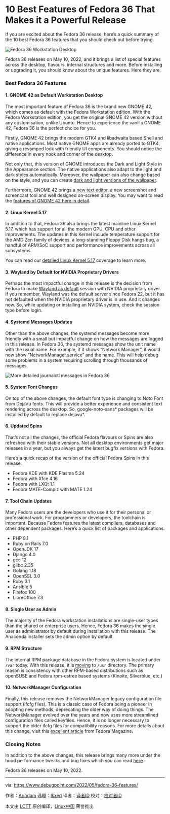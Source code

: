 [#]: subject: "10 Best Features of Fedora 36 That Makes it a Powerful Release"
[#]: via: "https://www.debugpoint.com/2022/05/fedora-36-features/"
[#]: author: "Arindam https://www.debugpoint.com/author/admin1/"
[#]: collector: "lkxed"
[#]: translator: " "
[#]: reviewer: " "
[#]: publisher: " "
[#]: url: " "

10 Best Features of Fedora 36 That Makes it a Powerful Release
======
If you are excited about the Fedora 36 release, here’s a quick summary of the 10 best Fedora 36 features that you should check out before trying.

![Fedora 36 Workstation Desktop][1]

Fedora 36 releases on May 10, 2022, and it brings a list of special features across the desktop, flavours, internal structures and more. Before installing or upgrading it, you should know about the unique features. Here they are.

### Best Fedora 36 Features

#### 1. GNOME 42 as Default Workstation Desktop

The most important feature of Fedora 36 is the brand new GNOME 42, which comes as default with the Fedora Workstation edition. With the Fedora Workstation edition, you get the original GNOME 42 version without any customisation, unlike Ubuntu. Hence to experience the vanilla GNOME 42, Fedora 36 is the perfect choice for you.

Firstly, GNOME 42 brings the modern GTK4 and libadwaita based Shell and native applications. Most native GNOME apps are already ported to GTK4, giving a revamped look with friendly UI components. You should notice the difference in every nook and corner of the desktop.

Not only that, this version of GNOME introduces the Dark and Light Style in the Appearance section. The native applications also adapt to the light and dark styles automatically. Moreover, the wallpaper can also change based on the style, and you can create [dark and light versions of the wallpaper][2].

Furthermore, GNOME 42 brings a [new text editor][3], a new screenshot and screencast tool and well designed on-screen display. You may want to read the [features of GNOME 42 here in detail][4].

#### 2. Linux Kernel 5.17

In addition to that, Fedora 36 also brings the latest mainline Linux Kernel 5.17, which has support for all the modern GPU, CPU and other improvements. The updates in this Kernel include temperature support for the AMD Zen family of devices, a long-standing Floppy Disk hangs bug, a handful of ARM/SoC support and performance improvements across all subsystems.

You can read our [detailed Linux Kernel 5.17][5] coverage to learn more.

#### 3. Wayland by Default for NVIDIA Proprietary Drivers

Perhaps the most impactful change in this release is the decision from Fedora to make [Wayland as default][6] session with NVIDIA proprietary driver. If you remember, Wayland was the default server since Fedora 22, but it has not defaulted when the NVIDIA proprietary driver is in use. And it changes now. So, while updating or installing an NVIDIA system, check the session type before login.

#### 4. Systemd Messages Updates

Other than the above changes, the systemd messages become more friendly with a small but impactful change on how the messages are logged in this release. In Fedora 36, the systemd messages show the unit name with the usual name. For example, if it shows “Network Manager”, it would now show “NetworkManager.service” and the name. This will help debug some problems in a system requiring scrolling through thousands of messages.

![More detailed journalctl messages in Fedora 36][7]

#### 5. System Font Changes

On top of the above changes, the default font type is changing to Noto Font from DejaVu fonts. This will provide a better experience and consistent text rendering across the desktop. So, google-noto-sans* packages will be installed by default to replace dejavu*.

#### 6. Updated Spins

That’s not all the changes, the official Fedora flavours or Spins are also refreshed with their stable versions. Not all desktop environments get major releases in a year, but you always get the latest bugfix versions with Fedora.

Here’s a quick recap of the version of the official Fedora Spins in this release.

* Fedora KDE with KDE Plasma 5.24
* Fedora with Xfce 4.16
* Fedora with LXQt 1.1
* Fedora MATE-Compiz with MATE 1.24

#### 7. Tool Chain Updates

Many Fedora users are the developers who use it for their personal or professional work. For programmers or developers, the toolchain is important. Because Fedora features the latest compilers, databases and other dependent packages. Here’s a quick list of packages and applications:

* PHP 8.1
* Ruby on Rails 7.0
* OpenJDK 17
* Django 4.0
* gcc 12
* glibc 2.35
* Golang 1.18
* OpenSSL 3.0
* Ruby 3.1
* Ansible 5
* Firefox 100
* LibreOffice 7.3

#### 8. Single User as Admin

The majority of the Fedora workstation installations are single-user types than the shared or enterprise users. Hence, Fedora 36 makes the single user as administrator by default during installation with this release. The Anaconda installer sets the admin option by default.

#### 9. RPM Structure

The internal RPM package database in the Fedora system is located under `/var` today. With this release, it is [moving][8] to `/usr` directory. The primary reason is consistency with other RPM-based distributions such as openSUSE and Fedora rpm-ostree based systems (Kinoite, Silverblue, etc.)

#### 10. NetworkManager Configuration

Finally, this release removes the NetworkManager legacy configuration file support (ifcfg files). This is a classic case of Fedora being a pioneer in adopting new methods, deprecating the older way of doing things. The NetworkManager evolved over the years and now uses more streamlined configuration files called keyfiles. Hence, it is no longer necessary to support the older ifcfg files for compatibility reasons. For more details about this change, visit this [excellent article][9] from Fedora Magazine.

### Closing Notes

In addition to the above changes, this release brings many more under the hood performance tweaks and bug fixes which you can read [here][10].

Fedora 36 releases on May 10, 2022.

--------------------------------------------------------------------------------

via: https://www.debugpoint.com/2022/05/fedora-36-features/

作者：[Arindam][a]
选题：[lkxed][b]
译者：[译者ID](https://github.com/译者ID)
校对：[校对者ID](https://github.com/校对者ID)

本文由 [LCTT](https://github.com/LCTT/TranslateProject) 原创编译，[Linux中国](https://linux.cn/) 荣誉推出

[a]: https://www.debugpoint.com/author/admin1/
[b]: https://github.com/lkxed
[1]: https://www.debugpoint.com/wp-content/uploads/2022/05/Fedora-36-Workstation-Desktop.jpg
[2]: https://www.debugpoint.com/2022/04/custom-light-dark-wallpaper-gnome/
[3]: https://www.debugpoint.com/2021/12/gnome-text-editor/
[4]: https://www.debugpoint.com/2022/03/gnome-42-release/
[5]: https://www.debugpoint.com/2022/03/linux-kernel-5-17/
[6]: https://www.debugpoint.com/wp-admin/.org/wiki/Changes/WaylandByDefaultOnNVIDIA
[7]: https://www.debugpoint.com/wp-content/uploads/2022/05/More-detailed-journalctl-messages-in-Fedora-36.jpg
[8]: https://fedoraproject.org/wiki/Changes/RelocateRPMToUsr
[9]: https://fedoramagazine.org/converting-networkmanager-from-ifcfg-to-keyfiles/
[10]: https://fedoraproject.org/wiki/Releases/36/ChangeSet
